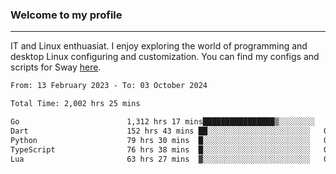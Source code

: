 ### Welcome to my profile

---

IT and Linux enthuasiat. I enjoy exploring the world of programming and desktop Linux configuring and customization. You can find my configs and scripts for Sway [here](https://github.com/uroborosq/mess-of-linux-configurations).

<!-- <div display="block">
 	<img align="left" width="48%" alt="isocalendar" src=".github/metrics/isocalendar_metrics.svg" />
	<img align="center" width="48%" alt="contributions" src=".github/metrics/contributions_metrics.svg" />
	<img align="center" alt="languages" src=".github/metrics/languages_metrics.svg" />
</div> -->

<!-- ![](https://komarev.com/ghpvc/?username=uroborosq&color=success&style=flat-square) -->
<!-- [](https://img.shields.io/github/last-commit/uroborosq/uroborosq?label=Profile%20updated&style=flat-square) -->

<!--START_SECTION:waka-->

```txt
From: 13 February 2023 - To: 03 October 2024

Total Time: 2,002 hrs 25 mins

Go                        1,312 hrs 17 mins████████████████▒░░░░░░░░   64.82 %
Dart                      152 hrs 43 mins ██░░░░░░░░░░░░░░░░░░░░░░░   07.54 %
Python                    79 hrs 30 mins  █░░░░░░░░░░░░░░░░░░░░░░░░   03.93 %
TypeScript                76 hrs 38 mins  █░░░░░░░░░░░░░░░░░░░░░░░░   03.79 %
Lua                       63 hrs 27 mins  ▓░░░░░░░░░░░░░░░░░░░░░░░░   03.13 %
```

<!--END_SECTION:waka-->
